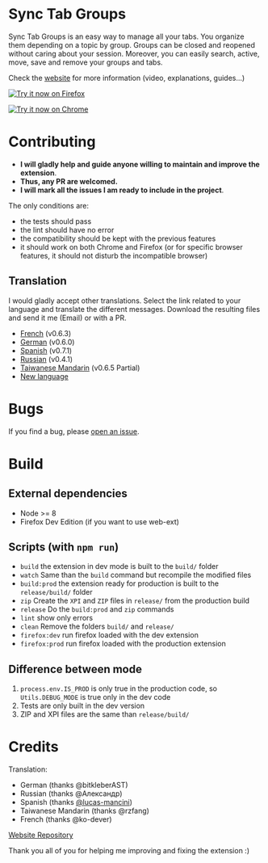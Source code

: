 # Sync Tab Groups

Sync Tab Groups is an easy way to manage all your tabs. You organize them depending on a topic by group. Groups can be closed and reopened without caring about your session. Moreover, you can easily search, active, move, save and remove your groups and tabs.

Check the [website](https://morikko.github.io/synctabgroups/) for more information (video, explanations, guides...)

[![Try it now on Firefox](https://user-images.githubusercontent.com/7831572/36659929-7ecb2042-1ad6-11e8-82a4-0628702e354e.png)](https://addons.mozilla.org/en-US/firefox/addon/sync-tab-groups/)

[![Try it now on Chrome](https://user-images.githubusercontent.com/7831572/36659935-8402879e-1ad6-11e8-83f7-d645a108696a.png)](https://chrome.google.com/webstore/detail/sync-tab-groups/gbkddinkjahdfhaiifploahejhmaaeoa)
 

# Contributing

 - **I will gladly help and guide anyone willing to maintain and improve the extension**. 
 - **Thus, any PR are welcomed.**
 - **I will mark all the issues I am ready to include in the project**.

The only conditions are:
 - the tests should pass
 - the lint should have no error
 - the compatibility should be kept with the previous features
 - it should work on both Chrome and Firefox (or for specific browser features, it should not disturb the incompatible browser)


## Translation
I would gladly accept other translations. Select the link related to your language and translate the different messages. Download the resulting files and send it me (Email) or with a PR.
 - [French](https://morikko.github.io/translate-web-extension/translate?headoriginal=https://github.com/Morikko/sync-tab-groups/blobôô/master/extension/_locales/en/messages.json&baseoriginal=https://github.com/Morikko/sync-tab-groups/blob/2351491da6541038be7db42f3917f04831116f47/extension/_locales/en/messages.json&basetarget=https://github.com/Morikko/sync-tab-groups/blob/2351491da6541038be7db42f3917f04831116f47/extension/_locales/fr/messages.json) (v0.6.3)
 - [German](https://morikko.github.io/translate-web-extension/translate?headoriginal=https://github.com/Morikko/sync-tab-groups/blob/master/extension/_locales/en/messages.json&baseoriginal=https://github.com/Morikko/sync-tab-groups/blob/v0.6.0/extension/_locales/en/messages.json&basetarget=https://github.com/Morikko/sync-tab-groups/blob/v0.6.0/extension/_locales/de/messages.json) (v0.6.0)
 - [Spanish](https://morikko.github.io/translate-web-extension/translate?headoriginal=https://github.com/Morikko/sync-tab-groups/blob/master/extension/_locales/en/messages.json&baseoriginal=https://github.com/Morikko/sync-tab-groups/blob/94208ab87efa8cb9ed39a2756d6f1ec9a2b8f6b4/extension/_locales/en/messages.json&basetarget=https://github.com/Morikko/sync-tab-groups/blob/94208ab87efa8cb9ed39a2756d6f1ec9a2b8f6b4/extension/_locales/es/messages.json) (v0.7.1)
 - [Russian](https://morikko.github.io/translate-web-extension/translate?headoriginal=https://github.com/Morikko/sync-tab-groups/blob/master/extension/_locales/en/messages.json&baseoriginal=https://github.com/Morikko/sync-tab-groups/blob/e9caca3ed60c9108a2c53f6b9d92ab3ad5a338f4/extension/_locales/en/messages.json&basetarget=https://github.com/Morikko/sync-tab-groups/blob/e9caca3ed60c9108a2c53f6b9d92ab3ad5a338f4/extension/_locales/ru/messages.json) (v0.4.1)
 - [Taiwanese Mandarin](https://morikko.github.io/translate-web-extension/translate?headoriginal=https://github.com/Morikko/sync-tab-groups/blob/master/extension/_locales/en/messages.json&baseoriginal=https://github.com/Morikko/sync-tab-groups/blob/b8750968b21f7dc7f9a4461f2790e0a700764e6a/extension/_locales/en/messages.json&basetarget=https://github.com/Morikko/sync-tab-groups/blob/b8750968b21f7dc7f9a4461f2790e0a700764e6a/extension/_locales/zh_TW/messages.json) (v0.6.5 Partial)
 - [New language](https://morikko.github.io/translate-web-extension/translate?headoriginal=https://github.com/Morikko/sync-tab-groups/blob/master/extension/_locales/en/messages.json) 

# Bugs
If you find a bug, please [open an issue](https://github.com/Morikko/sync-tab-groups/issues).

# Build

## External dependencies
 - Node >= 8
 - Firefox Dev Edition (if you want to use web-ext)

## Scripts (with `npm run`)
- `build` the extension in dev mode is built to the `build/` folder
- `watch` Same than the `build` command but recompile the modified files
- `build:prod` the extension ready for production is built to the `release/build/` folder
- `zip`  Create the `XPI` and `ZIP` files in `release/` from the production build
- `release` Do the `build:prod` and `zip` commands
- `lint` show only errors
- `clean` Remove the folders `build/` and `release/`
- `firefox:dev` run firefox loaded with the dev extension
- `firefox:prod` run firefox loaded with the production extension

## Difference between mode
1. `process.env.IS_PROD` is only true in the production code, so `Utils.DEBUG_MODE` is true only in the dev code
2. Tests are only built in the dev version
3. ZIP and XPI files are the same than `release/build/`


# Credits
Translation:
 - German (thanks @bitkleberAST)
 - Russian (thanks @Александр)
 - Spanish (thanks [@lucas-mancini](https://github.com/lucas-mancini/))
 - Taiwanese Mandarin (thanks @rzfang)
 - French (thanks @ko-dever)
 
[Website Repository](https://github.com/Morikko/synctabgroups)

Thank you all of you for helping me improving and fixing the extension :)

